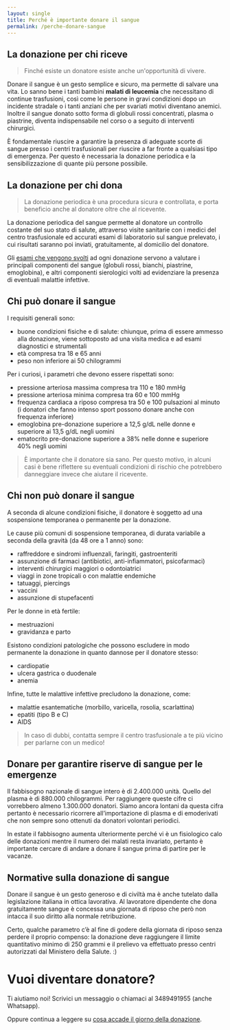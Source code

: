 ```yaml
---
layout: single
title: Perché è importante donare il sangue
permalink: /perche-donare-sangue
---
```


## La donazione per chi riceve

> Finché esiste un donatore esiste anche un'opportunità di vivere.

Donare il sangue è un gesto semplice e sicuro, ma permette di salvare una vita.
Lo sanno bene i tanti bambini **malati di leucemia** che necessitano di continue
trasfusioni, così come le persone in gravi condizioni dopo un incidente stradale
o i tanti anziani che per svariati motivi diventano anemici. Inoltre il sangue
donato sotto forma di globuli rossi concentrati, plasma o piastrine,
diventa indispensabile nel corso o a seguito di interventi chirurgici.

È fondamentale riuscire a garantire la presenza di adeguate scorte di sangue
presso i centri trasfusionali per riuscire a far fronte a qualsiasi tipo di
emergenza. Per questo è necessaria la donazione periodica e la sensibilizzazione
di quante più persone possibile.

## La donazione per chi dona

> La donazione periodica è una procedura sicura e controllata, e porta beneficio
> anche al donatore oltre che al ricevente.

La donazione periodica del sangue permette al donatore un controllo costante del
suo stato di salute, attraverso visite sanitarie con i medici del centro
trasfusionale ed accurati esami di laboratorio sul sangue prelevato, i cui
risultati saranno poi inviati, gratuitamente, al domicilio del donatore.

Gli [esami che vengono svolti](/giorno-della-donazione#quali-analisi-vengono-fatte-sul-sangue-donato)
ad ogni donazione servono a valutare i principali componenti del sangue (globuli
rossi, bianchi, piastrine, emoglobina), e altri componenti sierologici volti ad
evidenziare la presenza di eventuali malattie infettive.

## Chi può donare il sangue

I requisiti generali sono:

* buone condizioni fisiche e di salute: chiunque, prima di essere ammesso alla
  donazione, viene sottoposto ad una visita medica e ad esami diagnostici e
  strumentali
* età compresa tra 18 e 65 anni
* peso non inferiore ai 50 chilogrammi

Per i curiosi, i parametri che devono essere rispettati sono:

* pressione arteriosa massima compresa tra 110 e 180 mmHg
* pressione arteriosa minima compresa tra 60 e 100 mmHg
* frequenza cardiaca a riposo compresa tra 50 e 100 pulsazioni al minuto (i
  donatori che fanno intenso sport possono donare anche con frequenza inferiore)
* emoglobina pre-donazione superiore a 12,5 g/dL nelle donne e superiore ai 13,5
  g/dL negli uomini
* ematocrito pre-donazione superiore a 38% nelle donne e superiore 40% negli
  uomini

> È importante che il donatore sia sano. Per questo motivo, in alcuni casi è bene
riflettere su eventuali condizioni di rischio che potrebbero danneggiare invece
che aiutare il ricevente.

## Chi non può donare il sangue

A seconda di alcune condizioni fisiche, il donatore è soggetto ad una
sospensione temporanea o permanente per la donazione.

Le cause più comuni di sospensione temporanea, di durata variabile a seconda
della gravità (da 48 ore a 1 anno) sono:

* raffreddore e sindromi influenzali, faringiti, gastroenteriti
* assunzione di farmaci (antibiotici, anti-infiammatori, psicofarmaci)
* interventi chirurgici maggiori o odontoiatrici
* viaggi in zone tropicali o con malattie endemiche
* tatuaggi, piercings
* vaccini
* assunzione di stupefacenti
  
Per le donne in età fertile:

* mestruazioni
* gravidanza e parto

Esistono condizioni patologiche che possono escludere in modo permanente  la
donazione in quanto dannose per il donatore stesso:

* cardiopatie
* ulcera gastrica o duodenale
* anemia

Infine, tutte le malattive infettive precludono la donazione, come:

* malattie esantematiche (morbillo, varicella, rosolia, scarlattina)
* epatiti (tipo B e C)
* AIDS

> In caso di dubbi, contatta sempre il centro trasfusionale a te più vicino per
> parlarne con un medico!

## Donare per garantire riserve di sangue per le emergenze

Il fabbisogno nazionale di sangue intero è di 2.400.000 unità. Quello del plasma
è di 880.000 chilogrammi. Per raggiungere queste cifre ci vorrebbero almeno
1.300.000 donatori. Siamo ancora lontani da questa cifra pertanto è necessario
ricorrere all’importazione di plasma e di emoderivati che non sempre sono
ottenuti da donatori volontari periodici.

In estate il fabbisogno aumenta ulteriormente perché vi è un fisiologico calo
delle donazioni mentre il numero dei malati resta invariato, pertanto è
importante cercare di andare a donare il sangue prima di partire per le vacanze.

## Normative sulla donazione di sangue

Donare il sangue è un gesto generoso e di civiltà ma è anche tutelato dalla
legislazione italiana in ottica lavorativa. Al lavoratore dipendente che dona
gratuitamente sangue è concessa una giornata di riposo che però non
intacca il suo diritto alla normale retribuzione.

Certo, qualche parametro c’è al fine di godere della giornata di riposo senza
perdere il proprio compenso: la donazione deve raggiungere il limite
quantitativo minimo di 250 grammi e il prelievo va effettuato presso centri
autorizzati dal Ministero della Salute. :)

# Vuoi diventare donatore?

Ti aiutiamo noi! Scrivici un messaggio o chiamaci al 3489491955 (anche Whatsapp).

Oppure continua a leggere su [cosa accade il giorno della donazione](/giorno-della-donazione).

